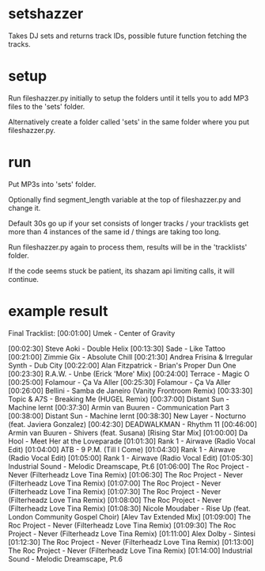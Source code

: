 # setshazzer

Takes DJ sets and returns track IDs, possible future function fetching the tracks.



# setup

Run fileshazzer.py initially to setup the folders until it tells you to add MP3 files to the 'sets' folder.

Alternatively create a folder called 'sets' in the same folder where you put fileshazzer.py.


# run

Put MP3s into 'sets' folder.

  Optionally find segment_length variable at the top of fileshazzer.py and change it.
  
  Default 30s go up if your set consists of longer tracks / your tracklists get more than 4 instances of the same id / things are taking too long.

Run fileshazzer.py again to process them, results will be in the 'tracklists' folder.

  If the code seems stuck be patient, its shazam api limiting calls, it will continue.


# example result

Final Tracklist:
[00:01:00] Umek - Center of Gravity

[00:02:30] Steve Aoki - Double Helix
[00:13:30] Sade - Like Tattoo
[00:21:00] Zimmie Gix - Absolute Chill
[00:21:30] Andrea Frisina & Irregular Synth - Dub City
[00:22:00] Alan Fitzpatrick - Brian's Proper Dun One
[00:23:30] R.A.W. - Unbe (Erick 'More' Mix)
[00:24:00] Terrace - Magic O
[00:25:00] Folamour - Ça Va Aller
[00:25:30] Folamour - Ça Va Aller
[00:26:00] Bellini - Samba de Janeiro (Vanity Frontroom Remix)
[00:33:30] Topic & A7S - Breaking Me (HUGEL Remix)
[00:37:00] Distant Sun - Machine lernt
[00:37:30] Armin van Buuren - Communication Part 3
[00:38:00] Distant Sun - Machine lernt
[00:38:30] New Layer - Nocturno (feat. Javiera Gonzalez)
[00:42:30] DEADWALKMAN - Rhythm 11
[00:46:00] Armin van Buuren - Shivers (feat. Susana) [Rising Star Mix]
[01:00:00] Da Hool - Meet Her at the Loveparade
[01:01:30] Rank 1 - Airwave (Radio Vocal Edit)
[01:04:00] ATB - 9 P.M. (Till I Come)
[01:04:30] Rank 1 - Airwave (Radio Vocal Edit)
[01:05:00] Rank 1 - Airwave (Radio Vocal Edit)
[01:05:30] Industrial Sound - Melodic Dreamscape, Pt.6
[01:06:00] The Roc Project - Never (Filterheadz Love Tina Remix)
[01:06:30] The Roc Project - Never (Filterheadz Love Tina Remix)
[01:07:00] The Roc Project - Never (Filterheadz Love Tina Remix)
[01:07:30] The Roc Project - Never (Filterheadz Love Tina Remix)
[01:08:00] The Roc Project - Never (Filterheadz Love Tina Remix)
[01:08:30] Nicole Moudaber - Rise Up (feat. London Community Gospel Choir) [Alev Tav Extended Mix]
[01:09:00] The Roc Project - Never (Filterheadz Love Tina Remix)
[01:09:30] The Roc Project - Never (Filterheadz Love Tina Remix)
[01:11:00] Alex Dolby - Sintesi
[01:12:30] The Roc Project - Never (Filterheadz Love Tina Remix)
[01:13:00] The Roc Project - Never (Filterheadz Love Tina Remix)
[01:14:00] Industrial Sound - Melodic Dreamscape, Pt.6


